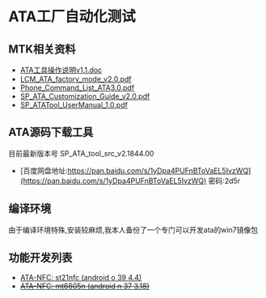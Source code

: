 # ATA工厂自动化测试

## MTK相关资料

- [ATA工具操作说明v1.1.doc](./res/ATA工具操作说明v1.1.doc)
- [LCM_ATA_factory_mode_v2.0.pdf](./res/LCM_ATA_factory_mode_v2.0.pdf)
- [Phone_Command_List_ATA3.0.pdf](./res/Phone_Command_List_ATA3.0.pdf)
- [SP_ATA_Customization_Guide_v2.0.pdf](./res/SP_ATA_Customization_Guide_v2.0.pdf)
- [SP_ATATool_UserManual_1.0.pdf](./res/SP_ATATool_UserManual_1.0.pdf)

## ATA源码下载工具

目前最新版本号 SP_ATA_tool_src_v2.1844.00

- [百度网盘地址:https://pan.baidu.com/s/1yDpa4PUFnBToVaEL5IvzWQ](https://pan.baidu.com/s/1yDpa4PUFnBToVaEL5IvzWQ) 密码:2d5r

## 编译环境

由于编译环境特殊,安装较麻烦,我本人备份了一个专门可以开发ata的win7镜像包

## 功能开发列表

- [ATA-NFC: st21nfc \(android o 39 4.4\)](./ata-nfc-st21nfc/index.md)
- ~~[ATA-NFC: mt6605n \(android n 37 3.18\)](./ata-nfc-st21nfc/index.md)~~
